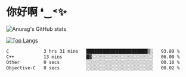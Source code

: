 # 你好啊 ❛‿˂✨

![Anurag's GitHub stats](https://github-readme-stats.vercel.app/api?username=ZombieFly&count_private=true&show_icons=true)

[![Top Langs](https://github-readme-stats.vercel.app/api/top-langs/?username=ZombieFly&layout=compact&count_private=true&hide=Ruby,makefile)](https://github.com/anuraghazra/github-readme-stats)

<!--START_SECTION:waka-->

```txt
C             3 hrs 31 mins   ███████████████████████▒░   93.89 %
C++           13 mins         █▓░░░░░░░░░░░░░░░░░░░░░░░   06.00 %
Other         0 secs          ░░░░░░░░░░░░░░░░░░░░░░░░░   00.10 %
Objective-C   0 secs          ░░░░░░░░░░░░░░░░░░░░░░░░░   00.02 %
```

<!--END_SECTION:waka-->
